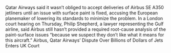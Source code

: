 Qatar Airways said it wasn’t obliged to accept deliveries of Airbus SE A350 jetliners until an issue with surface paint is fixed, accusing the European planemaker of lowering its standards to minimize the problem.
In a London court hearing on Thursday, Philip Shepherd, a lawyer representing the Gulf airline, said Airbus still hasn’t provided a required root-cause analysis of the paint-surface issues “because we suspect they don’t like what it means for this aircraft.”
Airbus, Qatar Airways’ Dispute Over Billions of Dollars of Jets Enters UK Court